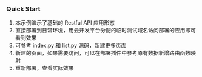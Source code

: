 ### Quick Start

1. 本示例演示了基础的 Restful API 应用形态
2. 直接部署到日常环境，用云开发平台分配的临时测试域名访问部署的应用即可看到效果
3. 可参考 index.py 和 list.py 源码，新建更多页面
4. 新建的页面，如果需要访问，可以在部署插件中参考原有数据新增路由函数映射
5. 重新部署，查看实际效果